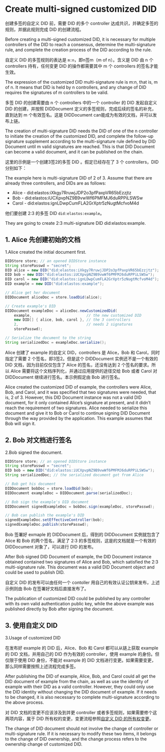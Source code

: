 # Create multi-signed customized DID

创建多签的自定义 DID 前，需要 DID 的多个 controller 达成共识，并确定多签的规则，并据此规则完成 DID 的创建流程。

Before creating a multi-signed customized DID, it is necessary for multiple controllers of the DID to reach a consensus, determine the multi-signature rule, and complete the creation process of the DID according to the rule.

自定义 DID 的多签规则的表达是 `m:n`，即n签m（m of n）。含义是 DID 由 n 个 controllers 持有，任何变更 DID 的操作都需要其中 m 个 controllers 的签名才能生效。

The expression of the customized DID multi-signature rule is m:n, that is, m of n. It means that DID is held by n controllers, and any change of DID requires the signatures of m controllers to be valid.

多签 DID 的创建需要由 n 个 controllers 中的一个 controller 的 DID 发起自定义 DID 的创建，并按照 DIDDocument 定义的多签规则，完成后续的签名的补充，直到达到 m 个有效签名。这是 DIDDocument can能成为有效的文档，并可以发布上链。

The creation of multi-signature DID needs the DID of one of the n controller to initiate the creation of the customized DID, and complete the follow-up signature supplement according to the multi-signature rule defined by DID Document until m valid signatures are reached. This is that DID Document can become a valid document, and it can be published on the chain.

这里的示例是一个创建3签2的多签 DID 。假定已经存在了 3 个 controllers，DID 分别如下：

The example here is multi-signature DID of 2 of 3. Assume that there are already three controllers, and DIDs are as follows:

* Alice - did:elastos:iXkgy7RruwjJDP2o3pfPaxpVR65bEzzjtz
* Bob - did:elastos:iUCXpvpNZ9B9vwWf6PMFMJ6duRPPiLSWSw
* Carol - did:elastos:ignLDwpCumFLA2GrXptr5zNugtMcfvoM4d

他们要创建 2:3 的多签 DID `did:elastos:example`。

They are going to create 2:3 multi-signature DID did:elastos:example.

## 1. Alice 先创建初始的文档

1.Alice created the initial document first.

```java
DIDStore store; // an opened DIDStore instance
String storePasswd = "secret";
DID alice = new DID("did:elastos:iXkgy7RruwjJDP2o3pfPaxpVR65bEzzjtz");
DID bob = new DID("did:elastos:iUCXpvpNZ9B9vwWf6PMFMJ6duRPPiLSWSw");
DID carol = new DID("did:elastos:ignLDwpCumFLA2GrXptr5zNugtMcfvoM4d");
DID example = new DID("did:elastos:example");

// Alice get her document
DIDDocument aliceDoc = store.loadDid(alice);

// Create example's DID
DIDDocument exampleDoc = aliceDoc.newCustomizedDid(
    example,                         // the new customized DID
    new DID[] { alice, bob, carol }, // the 3 controllers
    2,                               // needs 2 signatures
    storePasswd);

// Serialize the document to the string
String serializedDoc = exampleDoc.serialize();
```

Alice 创建了 example 的自定义 DID，controllers 是 Alice，Bob 和 Carol，同时指定了需要 2 个签名，即3签2。但是这个 DIDDocument 实例还不是一个有效的 DID 文档，因为目前仅仅包含了 Alice 的签名，还没有达到 2 个签名的要求。所以 Alice 需要将这个文档序列化，并通过应用提供的途径交给 Bob 或者 Carol 对 DIDDocument 继续进行签名。本示例假定由 Bob 进行签名。

Alice created the customized DID of example, the controllers were Alice, Bob, and Carol, and it was specified that two signatures were needed, that is, 2 of 3. However, this DID Document instance was not a valid DID document, for it only contained Alice’s signature at present, and it didn’t reach the requirement of two signatures. Alice needed to serialize this document and give it to Bob or Carol to continue signing DID Document through the way provided by the application. This example assumes that Bob will sign it.

## 2. Bob 对文档进行签名

2.Bob signed the document.

```java
DIDStore store; // an opened DIDStore instance
String storePasswd = "secret";
DID bob = new DID("did:elastos:iUCXpvpNZ9B9vwWf6PMFMJ6duRPPiLSWSw");
String serializedDoc; // the serialized document got from Alice

// Bob get his document
DIDDocument bobDoc = store.loadDid(bob);
DIDDocument exampleDoc = DIDDocument.parse(serializedDoc);

// Bob sign the example's DID document
DIDDocument signedExampleDoc = bobDoc.sign(exampleDoc, storePasswd);

// Bob can publish the example's DID
signedExampleDoc.setEffectiveController(bob);
signedExampleDoc.publish(storePasswd);
```

Bob 签署好 exmaple 的 DIDDocument 后，得到的 DIDDocument 实例就包含了 Alice 和 Bob 的两个签名，满足了 2:3 的多签规则，这是的文档就是一个有效的 DIDDocument 对象了，可以进行 DID 的发布。

After Bob signed DID Document of example, the DID Document instance obtained contained two signatures of Alice and Bob, which satisfied the 2:3 multi-signature rule. This document was a valid DID Document object and could be used to publish DID.

自定义 DID 的发布可以由任何一个 contoller 用自己的有效认证公钥来发布，上述示例则由 Bob 在签署好文档后直接发布了。

The publication of customized DID could be published by any controller with its own valid authentication public key, while the above example was published directly by Bob after signing the document.

## 3. 使用自定义 DID

3.Usage of customized DID

在发布好 example 的 DID 后，Alice、Bob 和 Carol 都可以从链上获取 example 的 DID 文档，并用自己的 DID 作为有效的 controller，使用 example 的身份。但仅限于使用 DID 身份，不能对 example 的 DID 文档进行变更。如果需要变更，那么同样需要按照上述流程完成多签。

After publishing the DID of example, Alice, Bob, and Carol could all get the DID document of example from the chain, as well as use the identity of example with their DID as a valid controller. However, they could only use the DID identity without changing the DID document of example. If it needs to be changed, it is also necessary to complete multi-signature according to the above process.

对 DID 文档的变更不应该涉及到并更 controller 或者多签规则，如果需要修个这两项内容，属于 DID 所有权的变更，变更流程参照[自定义 DID 的所有权变更](transfer-the-ownership-of-the-customized-did.md)。

The change of DID document should not involve the change of controller or multi-signature rule. If it is necessary to modify these two items, it belongs to the change of DID ownership, and the change process refers to the ownership change of customized DID.

